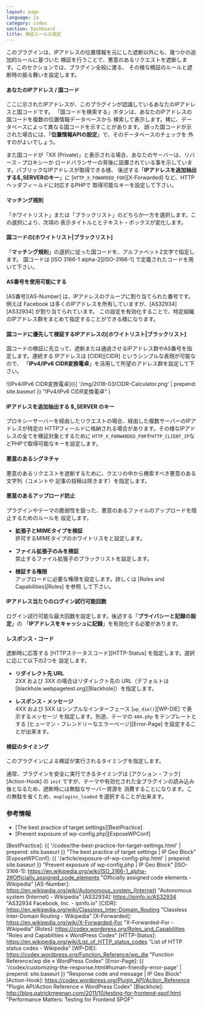 ```yaml
---
layout: page
language: ja
category: codex
section: Dashboard
title: 検証ルールの設定
---
```


このプラグインは、IPアドレスの位置情報を元にした遮断以外にも、幾つかの追加的ルールに基づいた
検証を行うことで、悪意のあるリクエストを遮断します。このセクションでは、プラグイン全般に渡る、
その様な検証のルールと遮断時の振る舞いを設定します。

<!--more-->

#### あなたのIPアドレス / 国コード ####

ここに示されたIPアドレスが、このプラグインが認識しているあなたのIPアドレスと国コードです。
「国コードを検索する」ボタンは、あなたのIPアドレスの国コードを複数の位置情報データベースから
検索して表示します。稀に、データベースによって異なる国コードを示すことがあります。
誤った国コードが示された場合には、「**位置情報APIの設定**」で、そのデータベースのチェックを
外すのがよいでしょう。

また国コードが「XX (Private)」と表示される場合、あなたのサーバーは、リバース・プロキシーか
ロードバランサーの背後に設置されている事を示しています。パブリックなIPアドレスが取得できる様、
後述する「**IPアドレスを追加抽出する$_SERVERのキー**」に 
[`HTTP_X_FOWARDED_FOR`][X-Forwarded] など、HTTPヘッダフィールドに対応するPHPで
取得可能なキーを設定して下さい。

#### マッチング規則 ####

「ホワイトリスト」または「ブラックリスト」のどちらか一方を選択します。この選択により、次項の
表示タイトルととテキスト・ボックスが変化します。

#### 国コードの[ホワイトリスト|ブラックリスト] ####

「**マッチング規則**」の選択に従った国コードを、アルファベット2文字で指定します。
国コードは [ISO 3166-1 alpha-2][ISO-3166-1] で定義されたコードを用いて下さい。

#### AS番号を使用可能にする ####

[AS番号][AS-Number] は、IPアドレスのグループに割り当てられた番号です。例えば Facebook
は多くのIPアドレスを所有していますが、[AS32934][AS32934] が割り当てられています。
この設定を有効化することで、特定組織のIPアドレス群をまとめて指定することができる様になります。

#### 国コードに優先して検証するIPアドレスの[ホワイトリスト|ブラックリスト] ####

国コードの検証に先立って、遮断または通過させるIPアドレス群やAS番号を指定します。連続する
IPアドレスは [CIDR][CIDR] というシンプルな表現が可能なので、
「**IPv4/IPv6 CIDR変換電卓**」を活用して所望のアドレス群を設定して下さい。

![IPv4/IPv6 CIDR変換電卓]({{ '/img/2018-03/CIDR-Calculator.png' | prepend: site.baseurl }}
 "IPv4/IPv6 CIDR変換電卓"
)

#### IPアドレスを追加抽出する $_SERVER のキー ####

プロキシーサーバーを経由したリクエストの場合、経由した複数サーバーのIPアドレスが特定の
HTTPフィールドに格納される場合があります。その様なIPアドレスの全てを検証対象とするために
`HTTP_X_FORWARDED_FOR`や`HTTP_CLIENT_IP`などPHPで取得可能なキーを設定します。

#### 悪意のあるシグネチャ ####

悪意のあるリクエストを遮断するために、クエリの中から検索すべき悪意のある文字列（コメントや
記事の投稿は除きます）を指定します。

#### 悪意のあるアップロード防止 ####

プラグインやテーマの脆弱性を狙った、悪意のあるファイルのアップロードを阻止するためのルールを
設定します。

- **拡張子とMIMEタイプを検証**  
  許可するMIMEタイプのホワイトリスをと設定します。

- **ファイル拡張子のみを検証**  
  禁止するファイル拡張子のブラックリストを設定します。

- **検証する権限**  
  アップロードに必要な権限を設定します。詳しくは [Roles and Capabilities][Roles] を参照
  して下さい。

#### IPアドレス当たりのログイン試行可能回数 ####

ログイン試行可能な最大回数を設定します。後述する「**プライバシーと記録の設定**」の
「**IPアドレスをキャッシュに記録**」を有効化する必要があります。

#### レスポンス・コード ####

遮断時に応答する [HTTPステータスコード][HTTP-Status] を指定します。選択に応じて以下の2つを
設定します。

- **リダイレクト先 URL**  
  2XX および 3XX の場合はリダイレクト先の URL（デフォルトは 
  [blackhole.webpagetest.org][Blackhole]）を指定します。

- **レスポンス・メッセージ**  
  4XX および 5XX はシンプルなインターフェース [`wp_die()`][WP-DIE] で表示するメッセージ
  を指定します。別途、テーマの `404.php` をテンプレートとする 
  [ヒューマン・フレンドリーなエラーページ][Error-Page] を設定することが出来ます。

#### 検証のタイミング ####

このプラグインによる検証が実行されるタイミングを指定します。

通常、プラグインを安全に実行できるタイミングは [アクション・フック][Action-Hook] の `init`
ですが、テーマや有効化された全プラグインの読み込み後となるため、遮断時には無駄なサーバー資源を
消費することになります。この無駄を省くため、`muplugins_loaded` を選択することが出来ます。

### 参考情報 ###

- [The best practice of target settings][BestPractice]
- [Prevent exposure of wp-config.php][ExposeWPConf]

[IP-Geo-Block]: https://wordpress.org/plugins/ip-geo-block/ "WordPress › IP Geo Block « WordPress Plugins"
[BestPractice]: {{ '/codex/the-best-practice-for-target-settings.html' | prepend: site.baseurl }} "The best practice of target settings | IP Geo Block"
[ExposeWPConf]: {{ '/article/exposure-of-wp-config-php.html'           | prepend: site.baseurl }} "Prevent exposure of wp-config.php | IP Geo Block"
[ISO-3166-1]:   https://en.wikipedia.org/wiki/ISO_3166-1_alpha-2#Officially_assigned_code_elements "Officially assigned code elements - Wikipedia"
[AS-Number]:    https://en.wikipedia.org/wiki/Autonomous_system_(Internet) "Autonomous system (Internet) - Wikipedia"
[AS32934]:      https://ipinfo.io/AS32934 "AS32934 Facebook, Inc. - ipinfo.io"
[CIDR]:         https://en.wikipedia.org/wiki/Classless_Inter-Domain_Routing "Classless Inter-Domain Routing - Wikipedia"
[X-Forwarded]:  https://en.wikipedia.org/wiki/X-Forwarded-For "X-Forwarded-For - Wikipedia"
[Roles]:        https://codex.wordpress.org/Roles_and_Capabilities "Roles and Capabilities &laquo; WordPress Codex"
[HTTP-Status]:  https://en.wikipedia.org/wiki/List_of_HTTP_status_codes "List of HTTP status codes - Wikipedia"
[WP-DIE]:       https://codex.wordpress.org/Function_Reference/wp_die "Function Reference/wp die &laquo; WordPress Codex"
[Error-Page]:   {{ '/codex/customizing-the-response.html#human-friendly-error-page' | prepend: site.baseurl }} "Response code and message | IP Geo Block"
[Action-Hook]:  https://codex.wordpress.org/Plugin_API/Action_Reference "Plugin API/Action Reference &laquo; WordPress Codex"
[Blackhole]:    http://blog.patrickmeenan.com/2011/10/testing-for-frontend-spof.html "Performance Matters: Testing for Frontend SPOF"
